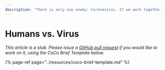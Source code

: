 ```yaml
---
description: 'There is only one enemy: Coronavirus. If we work together, we will win.'
---
```


# Humans vs. Virus

_This article is a stub. Please issue a_ [_GitHub pull request_](https://github.com/mediashower/coco) _if you would like to work on it, using the CoCo Brief Template below._

{% page-ref page="../resources/coco-brief-template.md" %}



